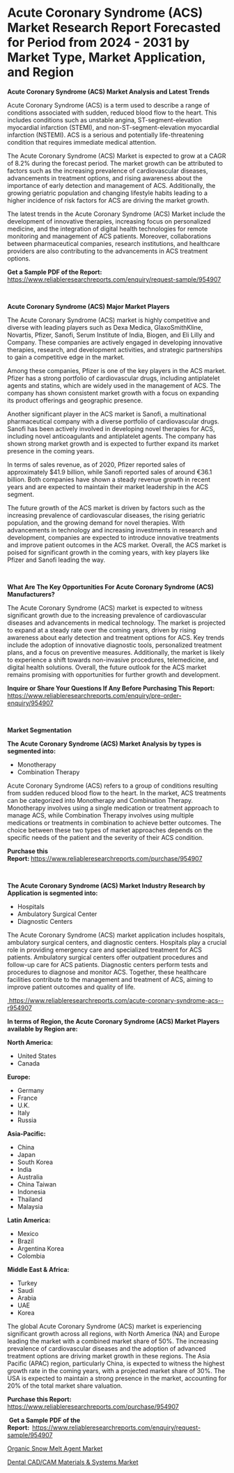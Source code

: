 <p><h1>Acute Coronary Syndrome (ACS) Market Research Report Forecasted for Period from 2024 -  2031 by Market Type, Market Application, and Region</h1></p><p><strong>Acute Coronary Syndrome (ACS) Market Analysis and Latest Trends</strong></p>
<p><p>Acute Coronary Syndrome (ACS) is a term used to describe a range of conditions associated with sudden, reduced blood flow to the heart. This includes conditions such as unstable angina, ST-segment-elevation myocardial infarction (STEMI), and non-ST-segment-elevation myocardial infarction (NSTEMI). ACS is a serious and potentially life-threatening condition that requires immediate medical attention.</p><p>The Acute Coronary Syndrome (ACS) Market is expected to grow at a CAGR of 8.2% during the forecast period. The market growth can be attributed to factors such as the increasing prevalence of cardiovascular diseases, advancements in treatment options, and rising awareness about the importance of early detection and management of ACS. Additionally, the growing geriatric population and changing lifestyle habits leading to a higher incidence of risk factors for ACS are driving the market growth.</p><p>The latest trends in the Acute Coronary Syndrome (ACS) Market include the development of innovative therapies, increasing focus on personalized medicine, and the integration of digital health technologies for remote monitoring and management of ACS patients. Moreover, collaborations between pharmaceutical companies, research institutions, and healthcare providers are also contributing to the advancements in ACS treatment options.</p></p>
<p><strong>Get a Sample PDF of the Report:&nbsp;</strong> <a href="https://www.reliableresearchreports.com/enquiry/request-sample/954907">https://www.reliableresearchreports.com/enquiry/request-sample/954907</a></p>
<p>&nbsp;</p>
<p><strong>Acute Coronary Syndrome (ACS) Major Market Players</strong></p>
<p><p>The Acute Coronary Syndrome (ACS) market is highly competitive and diverse with leading players such as Dexa Medica, GlaxoSmithKline, Novartis, Pfizer, Sanofi, Serum Institute of India, Biogen, and Eli Lilly and Company. These companies are actively engaged in developing innovative therapies, research, and development activities, and strategic partnerships to gain a competitive edge in the market.</p><p>Among these companies, Pfizer is one of the key players in the ACS market. Pfizer has a strong portfolio of cardiovascular drugs, including antiplatelet agents and statins, which are widely used in the management of ACS. The company has shown consistent market growth with a focus on expanding its product offerings and geographic presence.</p><p>Another significant player in the ACS market is Sanofi, a multinational pharmaceutical company with a diverse portfolio of cardiovascular drugs. Sanofi has been actively involved in developing novel therapies for ACS, including novel anticoagulants and antiplatelet agents. The company has shown strong market growth and is expected to further expand its market presence in the coming years.</p><p>In terms of sales revenue, as of 2020, Pfizer reported sales of approximately $41.9 billion, while Sanofi reported sales of around €36.1 billion. Both companies have shown a steady revenue growth in recent years and are expected to maintain their market leadership in the ACS segment.</p><p>The future growth of the ACS market is driven by factors such as the increasing prevalence of cardiovascular diseases, the rising geriatric population, and the growing demand for novel therapies. With advancements in technology and increasing investments in research and development, companies are expected to introduce innovative treatments and improve patient outcomes in the ACS market. Overall, the ACS market is poised for significant growth in the coming years, with key players like Pfizer and Sanofi leading the way.</p></p>
<p>&nbsp;</p>
<p><strong>What Are The Key Opportunities For Acute Coronary Syndrome (ACS) Manufacturers?</strong></p>
<p><p>The Acute Coronary Syndrome (ACS) market is expected to witness significant growth due to the increasing prevalence of cardiovascular diseases and advancements in medical technology. The market is projected to expand at a steady rate over the coming years, driven by rising awareness about early detection and treatment options for ACS. Key trends include the adoption of innovative diagnostic tools, personalized treatment plans, and a focus on preventive measures. Additionally, the market is likely to experience a shift towards non-invasive procedures, telemedicine, and digital health solutions. Overall, the future outlook for the ACS market remains promising with opportunities for further growth and development.</p></p>
<p><strong>Inquire or Share Your Questions If Any Before Purchasing This Report:</strong> <a href="https://www.reliableresearchreports.com/enquiry/pre-order-enquiry/954907">https://www.reliableresearchreports.com/enquiry/pre-order-enquiry/954907</a></p>
<p>&nbsp;</p>
<p><strong>Market Segmentation</strong></p>
<p><strong>The Acute Coronary Syndrome (ACS) Market Analysis by types is segmented into:</strong></p>
<p><ul><li>Monotherapy</li><li>Combination Therapy</li></ul></p>
<p><p>Acute Coronary Syndrome (ACS) refers to a group of conditions resulting from sudden reduced blood flow to the heart. In the market, ACS treatments can be categorized into Monotherapy and Combination Therapy. Monotherapy involves using a single medication or treatment approach to manage ACS, while Combination Therapy involves using multiple medications or treatments in combination to achieve better outcomes. The choice between these two types of market approaches depends on the specific needs of the patient and the severity of their ACS condition.</p></p>
<p><strong>Purchase this Report:&nbsp;</strong><a href="https://www.reliableresearchreports.com/purchase/954907">https://www.reliableresearchreports.com/purchase/954907</a></p>
<p>&nbsp;</p>
<p><strong>The Acute Coronary Syndrome (ACS) Market Industry Research by Application is segmented into:</strong></p>
<p><ul><li>Hospitals</li><li>Ambulatory Surgical Center</li><li>Diagnostic Centers</li></ul></p>
<p><p>The Acute Coronary Syndrome (ACS) market application includes hospitals, ambulatory surgical centers, and diagnostic centers. Hospitals play a crucial role in providing emergency care and specialized treatment for ACS patients. Ambulatory surgical centers offer outpatient procedures and follow-up care for ACS patients. Diagnostic centers perform tests and procedures to diagnose and monitor ACS. Together, these healthcare facilities contribute to the management and treatment of ACS, aiming to improve patient outcomes and quality of life.</p></p>
<p><a href="https://www.reliableresearchreports.com/acute-coronary-syndrome-acs--r954907">&nbsp;https://www.reliableresearchreports.com/acute-coronary-syndrome-acs--r954907</a></p>
<p><strong>In terms of Region, the Acute Coronary Syndrome (ACS) Market Players available by Region are:</strong></p>
<p>
    <p> <strong> North America: </strong>
        <ul>
            <li>United States</li>
            <li>Canada</li>
        </ul>
        </p> 
    <p> <strong> Europe: </strong>
        <ul>
            <li>Germany</li>
            <li>France</li>
            <li>U.K.</li>
            <li>Italy</li>
            <li>Russia</li>
        </ul>
        </p> 
    <p> <strong> Asia-Pacific: </strong>
        <ul>
            <li>China</li>
            <li>Japan</li>
            <li>South Korea</li>
            <li>India</li>
            <li>Australia</li>
            <li>China Taiwan</li>
            <li>Indonesia</li>
            <li>Thailand</li>
            <li>Malaysia</li>
        </ul>
        </p> 
    <p> <strong> Latin America: </strong>
        <ul>
            <li>Mexico</li>
            <li>Brazil</li>
            <li>Argentina Korea</li>
            <li>Colombia</li>
        </ul>
        </p> 
    <p> <strong> Middle East & Africa: </strong>
        <ul>
            <li>Turkey</li>
            <li>Saudi</li>
            <li>Arabia</li>
            <li>UAE</li>
            <li>Korea</li>
        </ul>
    </p>
    </p>
<p><p>The global Acute Coronary Syndrome (ACS) market is experiencing significant growth across all regions, with North America (NA) and Europe leading the market with a combined market share of 50%. The increasing prevalence of cardiovascular diseases and the adoption of advanced treatment options are driving market growth in these regions. The Asia Pacific (APAC) region, particularly China, is expected to witness the highest growth rate in the coming years, with a projected market share of 30%. The USA is expected to maintain a strong presence in the market, accounting for 20% of the total market share valuation.</p></p>
<p><strong>Purchase this Report: </strong><a href="https://www.reliableresearchreports.com/purchase/954907">https://www.reliableresearchreports.com/purchase/954907</a></p>
<p>&nbsp;<strong>Get a Sample PDF of the Report:&nbsp;&nbsp;</strong><a href="https://www.reliableresearchreports.com/enquiry/request-sample/954907">https://www.reliableresearchreports.com/enquiry/request-sample/954907</a></p>
<p><strong></strong></p>
<p><p><a href="https://issuu.com/reportprime-2/docs/organic-snow-melt-agent-market-size-2030.pptx">Organic Snow Melt Agent Market</a></p><p><a href="https://github.com/cameroneffertz/Market-Research-Report-List-1/blob/main/dental-cadcam-materials-systems-market.md">Dental CAD/CAM Materials & Systems Market</a></p></p>